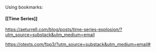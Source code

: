 Using bookmarks:
#### [[Time Series]]

https://aeturrell.com/blog/posts/time-series-explosion/?utm_source=substack&utm_medium=email

https://otexts.com/fpp3/?utm_source=substack&utm_medium=email#